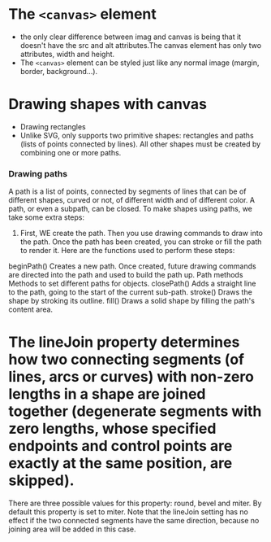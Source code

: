 # The `<canvas>` element
* the only clear difference between imag and canvas is being that it doesn't have the src and alt attributes.The canvas element has only two attributes, width and height.
* The `<canvas>` element can be styled just like any normal image (margin, border, background…).
# Drawing shapes with canvas
* Drawing rectangles
* Unlike SVG, <canvas> only supports two primitive shapes: rectangles and paths (lists of points connected by lines). All other shapes must be created by combining one or more paths. 
### Drawing paths
 A path is a list of points, connected by segments of lines that can be of different shapes, curved or not, of different width and of different color. A path, or even a subpath, can be closed. To make shapes using paths, we take some extra steps:

1. First, WE create the path.
Then you use drawing commands to draw into the path.
Once the path has been created, you can stroke or fill the path to render it.
Here are the functions used to perform these steps:

beginPath()
Creates a new path. Once created, future drawing commands are directed into the path and used to build the path up.
Path methods
Methods to set different paths for objects.
closePath()
Adds a straight line to the path, going to the start of the current sub-path.
stroke()
Draws the shape by stroking its outline.
fill()
Draws a solid shape by filling the path's content area.
# The lineJoin property determines how two connecting segments (of lines, arcs or curves) with non-zero lengths in a shape are joined together (degenerate segments with zero lengths, whose specified endpoints and control points are exactly at the same position, are skipped).

There are three possible values for this property: round, bevel and miter. By default this property is set to miter. Note that the lineJoin setting has no effect if the two connected segments have the same direction, because no joining area will be added in this case.
